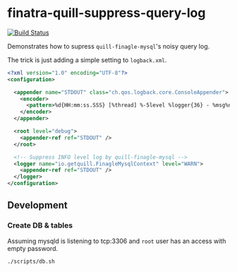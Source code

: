 # finatra-quill-suppress-query-log
[![Build Status](https://travis-ci.org/laysakura/finatra-quill-query-log-to-debug-level.svg?branch=master)](https://travis-ci.org/laysakura/finatra-quill-query-log-to-debug-level)

Demonstrates how to supress `quill-finagle-mysql`'s noisy query log.

The trick is just adding a simple setting to `logback.xml`.

```xml:logback.xml
<?xml version="1.0" encoding="UTF-8"?>
<configuration>

  <appender name="STDOUT" class="ch.qos.logback.core.ConsoleAppender">
    <encoder>
      <pattern>%d{HH:mm:ss.SSS} [%thread] %-5level %logger{36} - %msg%n</pattern>
    </encoder>
  </appender>

  <root level="debug">
    <appender-ref ref="STDOUT" />
  </root>

  <!-- Suppress INFO level log by quill-finagle-mysql -->
  <logger name="io.getquill.FinagleMysqlContext" level="WARN">
    <appender-ref ref="STDOUT" />
  </logger>
</configuration>
```

## Development

### Create DB & tables
Assuming mysqld is listening to tcp:3306 and `root` user has an access with empty password.

```bash
./scripts/db.sh
```
